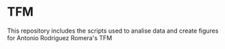 # TFM
This repository includes the scripts used to analise data and create figures for Antonio Rodríguez Romera's TFM
